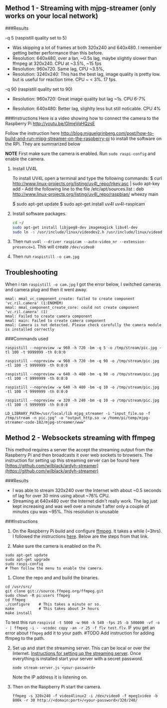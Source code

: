 ## Method 1 - Streaming with mjpg-streamer (only works on your local network)


###Results

-q 5 (raspistill quality set to 5)
* Was skipping a lot of frames at both 320x240 and 640x480.  I remember getting better performance than this before.
* Resolution: 640x480, over a lan, ~0.5s lag, maybe slightly slower than ffmpeg at 320x240. CPU at ~3.5%, ~15 fps
* Resolution: 960x720. Same lag, CPU ~3.5%,
* Resolution: 3240x240: This has the best lag, image quality is pretty low. but is useful for reaction time. CPU ~ < 3%. 17 fps.

-q 90 (raspistill quality set to 90)
* Resolution: 960x720:  Great image quality but lag ~1s. CPU 6-7%

* Resolution: 640x480:  Better lag, slighlty less but still noticable. CPU 4%


###Instructions
Here is a video showing how to connect the camera to the Raspberry Pi http://youtu.be/GImeVqHQzsE 

Follow the instruction here http://blog.miguelgrinberg.com/post/how-to-build-and-run-mjpg-streamer-on-the-raspberry-pi to install the software on the RPi. They are summarized below

**NOTE** First make sure the camera is enabled. Run `sudo raspi-config` and enable the camera.

1. Install UV4L
	
	To install UV4L open a terminal and type the following commands:
	$ curl http://www.linux-projects.org/listing/uv4l_repo/lrkey.asc | sudo apt-key add -
	Add the following line to the file /etc/apt/sources.list :
	deb http://www.linux-projects.org/listing/uv4l_repo/raspbian/ wheezy main

	$ sudo apt-get update
	$ sudo apt-get install uv4l uv4l-raspicam

1. Install software packages. 
	```sh
	cd ~/
	sudo apt-get install libjpeg8-dev imagemagick libv4l-dev
	sudo ln -s /usr/include/linux/videodev2.h /usr/include/linux/videodev.h

	```

2. Then run `uv4l --driver raspicam --auto-video_nr --extension-presence=1`. This will create `/dev/video0`
 

3. Then run `raspistill -o cam.jpg`

## Troubleshooting

When i ran `raspistill -o cam.jpg` I got the error below, I switched cameras and camera plug and then it went away. 
```
mmal: mmal_vc_component_create: failed to create component 'vc.ril.camera' (1:ENOMEM)
mmal: mmal_component_create_core: could not create component 'vc.ril.camera' (1)
mmal: Failed to create camera component
mmal: main: Failed to create camera component
mmal: Camera is not detected. Please check carefully the camera module is installed correctly
```


###Commands used

```
raspistill --nopreview -w 960 -h 720 -bm -q 5 -o /tmp/stream/pic.jpg -tl 100 -t 9999999 -th 0:0:0

raspistill --nopreview -w 960 -h 720 -bm -q 90 -o /tmp/stream/pic.jpg -tl 100 -t 9999999 -th 0:0:0

raspistill --nopreview -w 640 -h 480 -bm -q 90 -o /tmp/stream/pic.jpg -tl 100 -t 9999999 -th 0:0:0

raspistill --nopreview -w 640 -h 480 -bm -q 10 -o /tmp/stream/pic.jpg -tl 100 -t 9999999 -th 0:0:0

raspistill --nopreview -w 320 -h 240 -bm -q 10 -o /tmp/stream/pic.jpg -tl 100 -t 9999999 -th 0:0:0

LD_LIBRARY_PATH=/usr/local/lib mjpg_streamer -i "input_file.so -f /tmp/stream -n pic.jpg" -o "output_http.so -w /home/pi/temp/mjpg-streamer-code-182/mjpg-streamer/www"
```

## Method 2 - Websockets streaming with ffmpeg
This method requires a server the accept the streaming output from the Raspberry Pi and then broadcasts it over  web sockets to browsers. The instruction for setting up this streaming server can be found here [https://github.com/wilblack/ardyh-streamer](https://github.com/wilblack/ardyh-streamer)

###Results
* I was able to stream 320x240 over the Internet with about ~0.5 seconds of lag for over 30 mins using about ~78% CPU.
* Streaming at 640x480 over the Internet didn't really work. The lag just kept increasing and was well over a minute 1 after only a couple of minutes cpu was ~95%. This resolution is unusable

###Instructions 

1. On the Raspberry Pi build and configure [ffmpeg](http://ffmpeg.org/). It takes a while (~3hrs). I followed the instructions [here](http://sirlagz.net/2012/08/04/how-to-stream-a-webcam-from-the-raspberry-pi/). Below are the steps from that link.
 
  0. Make sure the camera is enabled on the Pi.
  
  ```
  sudo apt-get update
  sudo apt-get upgrade
  sudo raspi-config
  # Then follow the menu to enable the camera.
  ```

  1. Clone the repo and and build the binaries.
    
   ```
   cd /usr/src/
   git clone git://source.ffmpeg.org/ffmpeg.git
   sudo chown -R pi:users ffmpeg
   cd ffmpeg
   ./configure    # This takes a minute or so. 
   make           # This takes about 3+ hours
   make install
   ```

  To test this run 
  `raspivid -t 5000 -w 960 -h 540 -fps 25 -b 500000 -vf -o - | ffmpeg -i - -vcodec copy -an -r 25 -f flv test.flv`. 
  IF you get an error about `ffmpeg` add it to your path. #TODO Add instruction for adding ffmpeg to the path. 
   
2. Set up and start the streaming server. This can be local or over the Internet.  [Instructions for setting up the streaming server](https://github.com/wilblack/ardyh-streamer). Once everything is installed start your server with a secret password.
	
    ```
    node stream-server.js <your-password>
    ```
     
     Note the IP address it is listening on. 


3. Then on the Raspberry Pi start the camera.
	```
	ffmpeg -s 320x240 -f video4linux2 -i /dev/video0 -f mpeg1video -b 800k -r 30 http://<domain:port>/<your-password>/320/240/

	```
